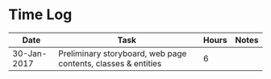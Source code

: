 # Time Log

| Date | Task | Hours | Notes|
|------|------|-------|------|
| 30-Jan-2017 | Preliminary storyboard, web page contents, classes & entities | 6 | |

